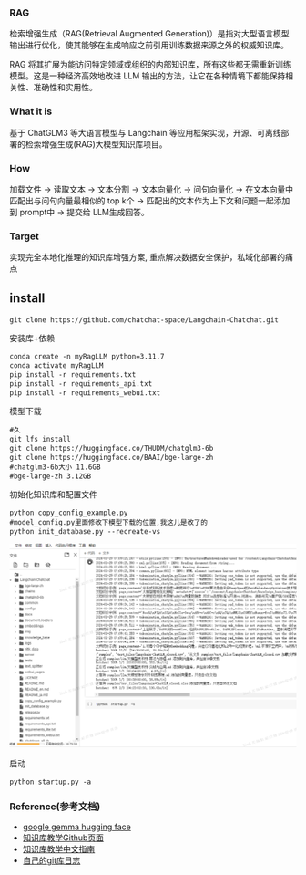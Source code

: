 ### RAG
检索增强生成（RAG(Retrieval Augmented Generation)）是指对大型语言模型输出进行优化，使其能够在生成响应之前引用训练数据来源之外的权威知识库。

RAG 将其扩展为能访问特定领域或组织的内部知识库，所有这些都无需重新训练模型。这是一种经济高效地改进 LLM 输出的方法，让它在各种情境下都能保持相关性、准确性和实用性。

### What it is
基于 ChatGLM3 等大语言模型与 Langchain 等应用框架实现，开源、可离线部署的检索增强生成(RAG)大模型知识库项目。

### How

加载文件 -> 读取文本 -> 文本分割 -> 文本向量化 -> 问句向量化 -> 在文本向量中匹配出与问句向量最相似的 top k个 -> 匹配出的文本作为上下文和问题一起添加到 prompt中 -> 提交给 LLM生成回答。

### Target
实现完全本地化推理的知识库增强方案, 重点解决数据安全保护，私域化部署的痛点

## install
```
git clone https://github.com/chatchat-space/Langchain-Chatchat.git
```
安装库+依赖
```
conda create -n myRagLLM python=3.11.7
conda activate myRagLLM
pip install -r requirements.txt 
pip install -r requirements_api.txt
pip install -r requirements_webui.txt 
```
模型下载
```
#久
git lfs install
git clone https://huggingface.co/THUDM/chatglm3-6b
git clone https://huggingface.co/BAAI/bge-large-zh
#chatglm3-6b大小 11.6GB 
#bge-large-zh 3.12GB
```
初始化知识库和配置文件
```
python copy_config_example.py
#model_config.py里面修改下模型下载的位置,我这儿是改了的
python init_database.py --recreate-vs
```
![img.png](..%2Fusing_files%2Fimgs%2Frag_qa%2Fimg.png)

启动
```
python startup.py -a
```

### Reference(参考文档)
* [google gemma hugging face](https://huggingface.co/google/gemma-7b)
* [知识库教学Github页面](https://github.com/chatchat-space/Langchain-Chatchat)
* [知识库教学中文指南](https://www.maxada.cn/?post=305)
* [自己的git库日志](https://github.com/aceliuchanghong/my_glm_log)

